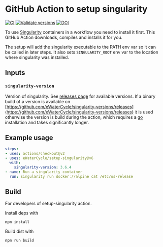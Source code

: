 # GitHub Action to setup singularity

[![CI](https://github.com/eWaterCycle/setup-singularity/workflows/build-test/badge.svg)](https://github.com/eWaterCycle/setup-singularity/actions?query=workflow%3Abuild-test)
[![Validate versions](https://github.com/eWaterCycle/setup-singularity/workflows/Validate%20'setup-singularity'/badge.svg)](https://github.com/eWaterCycle/setup-singularity/actions?query=workflow%3A%22Validate+%27setup-singularity%27%22)
[![DOI](https://zenodo.org/badge/DOI/10.5281/zenodo.3964180.svg)](https://doi.org/10.5281/zenodo.3964180)

To use [Singularity](https://sylabs.io/singularity/) containers in a workflow you need to install it first. This GitHub Action downloads, compiles and installs it for you.

The setup will add the singularity executable to the PATH env var so it can be called in later steps.
It also sets `SINGULARITY_ROOT` env var to the location where singularity was installed.

## Inputs

### `singularity-version`

Version of singularity. See [releases page](https://github.com/hpcng/singularity/releases) for available versions. If a binary build of a version is available on [https://github.com/eWaterCycle/singularity-versions/releases](https://github.com/eWaterCycle/singularity-versions/releases) it is used otherwise the version is build during the action, which requires a [go](https://golang.org/) installation and takes significantly longer.

## Example usage

```yaml
steps:
- uses: actions/checkout@v2
- uses: eWaterCycle/setup-singularity@v6
  with:
    singularity-version: 3.6.4
- name: Run a singularity container
  run: singularity run docker://alpine cat /etc/os-release
```

## Build

For developers of setup-singularity action.

Install deps with

```bash
npm install
```

Build dist with

```bash
npm run build
```
